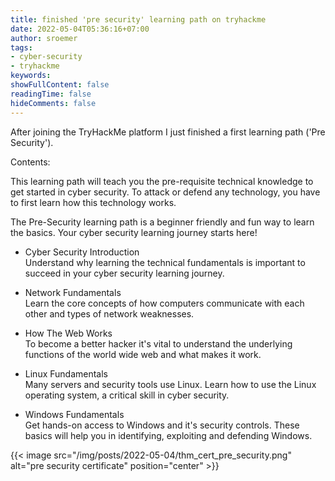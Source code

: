 ```yaml
---
title: finished 'pre security' learning path on tryhackme
date: 2022-05-04T05:36:16+07:00
author: sroemer
tags:
- cyber-security
- tryhackme
keywords:
showFullContent: false
readingTime: false
hideComments: false
---
```


After joining the TryHackMe platform I just finished a first learning path ('Pre Security').

Contents:

This learning path will teach you the pre-requisite technical knowledge to get started in cyber security.
To attack or defend any technology, you have to first learn how this technology works.

The Pre-Security learning path is a beginner friendly and fun way to learn the basics. Your cyber security learning journey starts here!

* Cyber Security Introduction  
    Understand why learning the technical fundamentals is important to succeed in your cyber security learning journey.

* Network Fundamentals  
    Learn the core concepts of how computers communicate with each other and types of network weaknesses.

* How The Web Works  
    To become a better hacker it's vital to understand the underlying functions of the world wide web and what makes it work.

* Linux Fundamentals  
    Many servers and security tools use Linux. Learn how to use the Linux operating system, a critical skill in cyber security.

* Windows Fundamentals  
    Get hands-on access to Windows and it's security controls. These basics will help you in identifying, exploiting and defending Windows.


{{< image src="/img/posts/2022-05-04/thm_cert_pre_security.png" alt="pre security certificate" position="center" >}}

